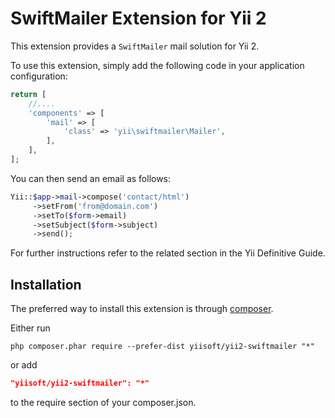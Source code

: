 SwiftMailer Extension for Yii 2
===============================

This extension provides a `SwiftMailer` mail solution for Yii 2.

To use this extension,  simply add the following code in your application configuration:

```php
return [
	//....
	'components' => [
		'mail' => [
			'class' => 'yii\swiftmailer\Mailer',
		],
	],
];
```

You can then send an email as follows:

```php
Yii::$app->mail->compose('contact/html')
     ->setFrom('from@domain.com')
     ->setTo($form->email)
     ->setSubject($form->subject)
     ->send();
```

For further instructions refer to the related section in the Yii Definitive Guide.


Installation
------------

The preferred way to install this extension is through [composer](http://getcomposer.org/download/).

Either run

```
php composer.phar require --prefer-dist yiisoft/yii2-swiftmailer "*"
```

or add

```json
"yiisoft/yii2-swiftmailer": "*"
```

to the require section of your composer.json.
